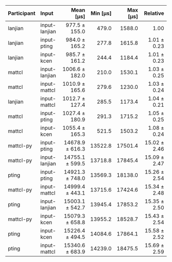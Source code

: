 | Participant | Input | Mean [µs] | Min [µs] | Max [µs] | Relative |
|:---|:---|---:|---:|---:|---:|
| lanjian | input-lanjian | 977.5 ± 155.0 | 479.0 | 1588.0 | 1.00 |
| lanjian | input-pting | 984.0 ± 165.2 | 277.8 | 1615.8 | 1.01 ± 0.23 |
| lanjian | input-kcen | 985.7 ± 161.2 | 244.4 | 1184.4 | 1.01 ± 0.23 |
| mattcl | input-lanjian | 1006.6 ± 182.0 | 210.0 | 1530.1 | 1.03 ± 0.25 |
| mattcl | input-mattcl | 1010.9 ± 165.6 | 279.6 | 1230.0 | 1.03 ± 0.24 |
| lanjian | input-mattcl | 1012.7 ± 127.4 | 285.5 | 1173.4 | 1.04 ± 0.21 |
| mattcl | input-pting | 1027.4 ± 180.9 | 291.3 | 1715.2 | 1.05 ± 0.25 |
| mattcl | input-kcen | 1055.4 ± 165.3 | 521.5 | 1503.2 | 1.08 ± 0.24 |
| mattcl-py | input-pting | 14678.9 ± 616.3 | 13522.8 | 17501.4 | 15.02 ± 2.46 |
| mattcl-py | input-lanjian | 14755.1 ± 599.5 | 13718.8 | 17845.4 | 15.09 ± 2.47 |
| pting | input-pting | 14921.3 ± 748.0 | 13569.3 | 18138.0 | 15.26 ± 2.54 |
| mattcl-py | input-mattcl | 14999.4 ± 443.1 | 13715.6 | 17424.6 | 15.34 ± 2.48 |
| pting | input-lanjian | 15003.1 ± 542.7 | 13945.4 | 17853.2 | 15.35 ± 2.50 |
| mattcl-py | input-kcen | 15079.3 ± 658.8 | 13955.2 | 18528.7 | 15.43 ± 2.54 |
| pting | input-kcen | 15226.4 ± 494.5 | 14084.6 | 17864.1 | 15.58 ± 2.52 |
| pting | input-mattcl | 15340.6 ± 683.9 | 14239.0 | 18475.5 | 15.69 ± 2.59 |
